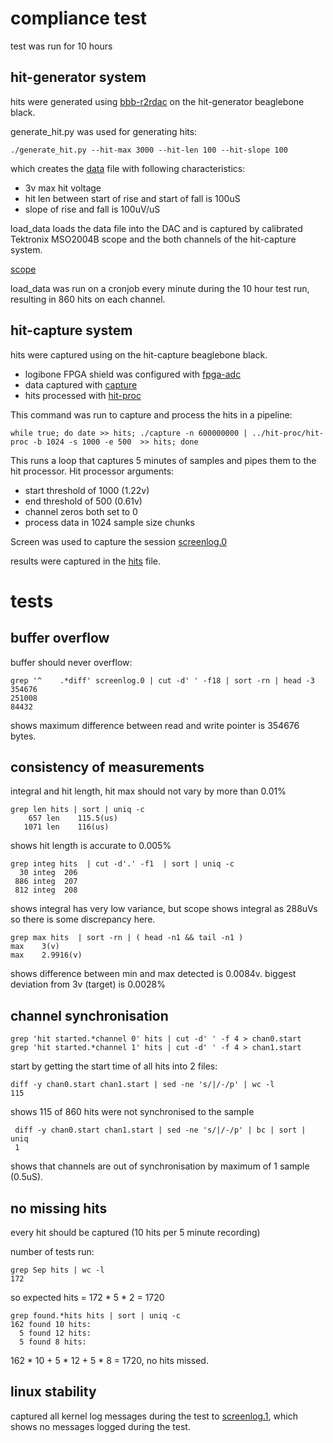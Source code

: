 # compliance test

test was run for 10 hours

## hit-generator system

hits were generated using [bbb-r2rdac](https://github.com/mattvenn/bbb-r2rdac/tree/8900fd66a06b4343b700554c99f5f4efe2ae75f2)
on the hit-generator beaglebone black.

generate_hit.py was used for generating hits:

    ./generate_hit.py --hit-max 3000 --hit-len 100 --hit-slope 100 

which creates the [data](data.txt) file with following characteristics:

* 3v max hit voltage 
* hit len between start of rise and start of fall is 100uS
* slope of rise and fall is 100uV/uS

load_data loads the data file into the DAC and is captured
by calibrated Tektronix MSO2004B scope and the both channels of the hit-capture
system.

[scope](TEK00010.PNG)

load_data was run on a cronjob every minute during the 10 hour test run,
resulting in 860 hits on each channel.

## hit-capture system

hits were captured using on the hit-capture beaglebone black.
 
* logibone FPGA shield was configured with [fpga-adc](https://github.com/mattvenn/fpga-adc/tree/43fa6abc2e7af1f5b5c5d68da284941eccf0d3e9)
* data captured with [capture](https://github.com/mattvenn/capture/tree/fc69d9047c36403417c285fe721533ce0d8ae468) 
* hits processed with [hit-proc](https://github.com/mattvenn/hit-proc/tree/d541fad01290cc5b6146e4193b7e0fa5c65e3fa1)

This command was run to capture and process the hits in a pipeline:

    while true; do date >> hits; ./capture -n 600000000 | ../hit-proc/hit-proc -b 1024 -s 1000 -e 500  >> hits; done

This runs a loop that captures 5 minutes of samples and pipes them to the hit processor.
Hit processor arguments:

* start threshold of 1000 (1.22v)
* end threshold of 500 (0.61v)
* channel zeros both set to 0
* process data in 1024 sample size chunks

Screen was used to capture the session [screenlog.0](screenlog.0)

results were captured in the [hits](hits) file.

# tests

## buffer overflow

buffer should never overflow:

    grep '^    .*diff' screenlog.0 | cut -d' ' -f18 | sort -rn | head -3
    354676
    251008
    84432

shows maximum difference between read and write pointer is 354676 bytes.

## consistency of measurements

integral and hit length, hit max should not vary by more than 0.01%

    grep len hits | sort | uniq -c
        657 len    115.5(us)
       1071 len    116(us)

shows hit length is accurate to 0.005%

    grep integ hits  | cut -d'.' -f1  | sort | uniq -c
      30 integ  206
     886 integ  207
     812 integ  208

shows integral has very low variance, but scope shows integral as 288uVs so there is some discrepancy here.

    grep max hits  | sort -rn | ( head -n1 && tail -n1 )
    max    3(v)
    max    2.9916(v)

shows difference between min and max detected is 0.0084v. biggest deviation from 3v (target) is 0.0028%

## channel synchronisation

    grep 'hit started.*channel 0' hits | cut -d' ' -f 4 > chan0.start
    grep 'hit started.*channel 1' hits | cut -d' ' -f 4 > chan1.start

start by getting the start time of all hits into 2 files:

    diff -y chan0.start chan1.start | sed -ne 's/|/-/p' | wc -l 
    115

shows 115 of 860 hits were not synchronised to the sample

     diff -y chan0.start chan1.start | sed -ne 's/|/-/p' | bc | sort | uniq 
     1

shows that channels are out of synchronisation by maximum of 1 sample (0.5uS).

## no missing hits

every hit should be captured (10 hits per 5 minute recording)

number of tests run:

    grep Sep hits | wc -l
    172

so expected hits = 172 * 5 * 2 = 1720

    grep found.*hits hits | sort | uniq -c
    162 found 10 hits:
      5 found 12 hits:
      5 found 8 hits:

162 * 10 + 5 * 12 + 5 * 8 = 1720, no hits missed.

## linux stability

captured all kernel log messages during the test to [screenlog.1](screenlog.1), which shows no messages logged during the test.
